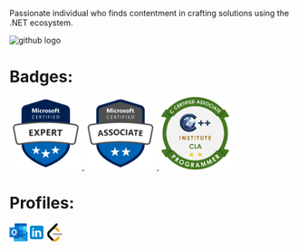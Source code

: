 <p align="left">Passionate individual who finds contentment in crafting solutions using the .NET ecosystem.</p>

<div align="left">
  <img src="https://skillicons.dev/icons?i=dotnet,cs,visualstudio,azure,windows,github" height="48" alt="github logo"/>
</div>

<h1>Badges:</h1>

<div align="left">
  <a href="" target="_blank">
    <img src="https://raw.githubusercontent.com/yacinebelalia/yacinebelalia/refs/heads/main/Badges/microsoft-certified-expert-badge.svg" width="128" height="128" alt="MCE"  />
  </a><a href="" target="_blank">
    <img src="https://raw.githubusercontent.com/yacinebelalia/yacinebelalia/refs/heads/main/Badges/microsoft-certified-associate-badge.svg" width="128" height="128" alt="MCA"  />
  </a><a href="https://www.credly.com/badges/aa790c20-fcca-41fc-b87a-f43c5fd12d09/public_url" target="_blank">
    <img src="https://raw.githubusercontent.com/yacinebelalia/yacinebelalia/main/Certifications/C_Certified_Associate_Programmer_Badge.png" width="128" height="128" alt="CLA"  />
  </a>
<div>

<h1>Profiles:</h1>

<div align="left">
  <a href="mailto:yacine-belalia@outlook.com" target="_blank" style="text-decoration: none;"><img src="https://raw.githubusercontent.com/yacinebelalia/yacinebelalia/main/Icons/outlook.png" width="32" height="32" alt="outlook logo"/></a><a href="https://www.linkedin.com/in/yacine-belalia/" target="_blank" style="text-decoration: none;"><img src="https://raw.githubusercontent.com/yacinebelalia/yacinebelalia/main/Icons/linkedin.png" width="32" height="32" alt="linkedin logo"/></a><a href="https://leetcode.com/u/yacine-belalia/" target="_blank"><img src="https://raw.githubusercontent.com/yacinebelalia/yacinebelalia/main/Icons/leetcode.png" width="32" height="32" alt="leetcode logo"/></a>
</div>
